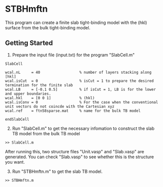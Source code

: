 # STBHmftn
This program can create a finite slab tight-binding model with the (hkl) surface from the bulk tight-binding model. 

## Getting Started 
1) Prepare the input file (input.txt) for the program "SlabCell.m"
```
SlabCell

wcal.nL     = 40                  % number of layers stacking along [hkl]
wcal.isCut  = 0                   % isCut = 1 to prepare the desired termination for the finite slab
wcal.LB     = [-0.1 0.5]          % if isCut = 1, LB is for the lower and upper boundaries. 
wcal.hkl    = [0 0 1]             % (hkl)
wcal.isConv = 0                   % For the case when the conventional unit vectors do not coincde with the Cartesian xyz
wcal.ref    = ftn58sparse.mat     % name for the bulk TB model

endSlabCell
```
2) Run "SlabCell.m" to get the necessary infomation to construct the slab TB model from the bulk TB model
```
>> SlabCell.m
```
After running this, two structure files "Unit.vasp" and "Slab.vasp" are generated. You can check "Slab.vasp" to see whether this is the structure you want. 

3) Run "STBHmftn.m" to get the slab TB model. 
```
>> STBHmftn.m
```
